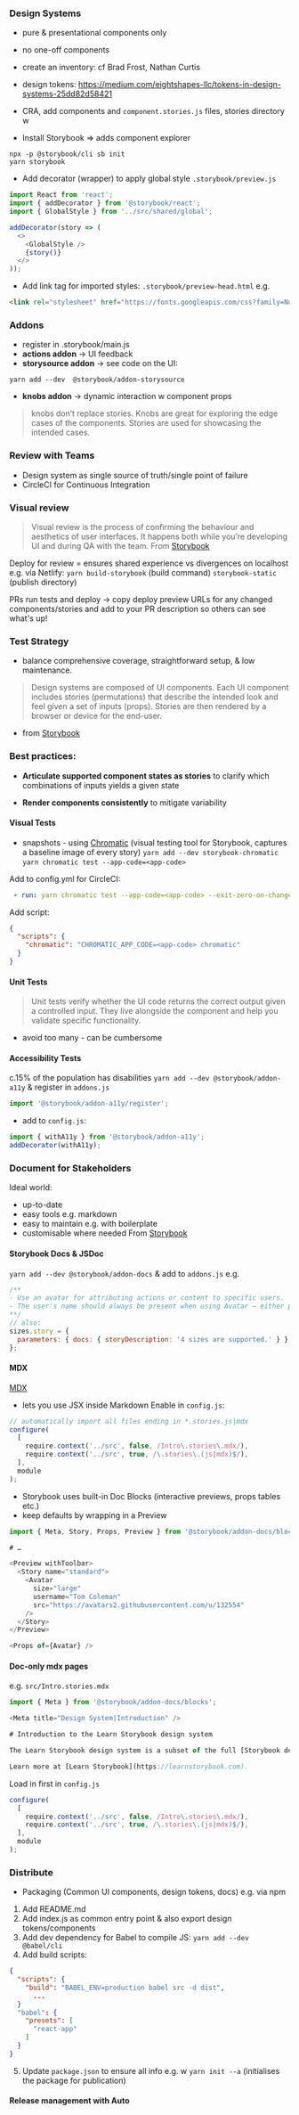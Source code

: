 
### Design Systems
- pure & presentational components only
- no one-off components
- create an inventory: cf Brad Frost, Nathan Curtis
- design tokens: https://medium.com/eightshapes-llc/tokens-in-design-systems-25dd82d58421

- CRA, add components and `component.stories.js` files, stories directory w
- Install Storybook => adds component explorer
```
npx -p @storybook/cli sb init
yarn storybook
```

- Add decorator (wrapper) to apply global style
`.storybook/preview.js`
```javascript
import React from 'react';
import { addDecorator } from '@storybook/react';
import { GlobalStyle } from '../src/shared/global';

addDecorator(story => (
  <>
    <GlobalStyle />
    {story()}
  </>
));
```

- Add link tag for imported styles:
`.storybook/preview-head.html`
e.g.
```html
<link rel="stylesheet" href="https://fonts.googleapis.com/css?family=Nunito+Sans:400,700,800,900">
```

### Addons
- register in .storybook/main.js
- **actions addon** -> UI feedback
- **storysource addon** -> see code on the UI:
```
yarn add --dev  @storybook/addon-storysource
```

- **knobs addon** -> dynamic interaction w component props
>knobs don’t replace stories. Knobs are great for exploring the edge cases of the components. Stories are used for showcasing the intended cases.


### Review with Teams
- Design system as single source of truth/single point of failure
- CircleCI for Continuous Integration
### Visual review
>Visual review is the process of confirming the behaviour and aesthetics of user interfaces. It happens both while you’re developing UI and during QA with the team.
From [Storybook](https://www.learnstorybook.com/design-systems-for-developers/react/en/review/)

Deploy for review = ensures shared experience vs divergences on localhost
e.g. via Netlify:
`yarn build-storybook` (build command)
`storybook-static` (publish directory)

PRs run tests and deploy -> copy deploy preview URLs for any changed components/stories and add to your PR description so others can see what's up!

### Test Strategy
- balance comprehensive coverage, straightforward setup, & low maintenance.
>Design systems are composed of UI components. Each UI component includes stories (permutations) that describe the intended look and feel given a set of inputs (props). Stories are then rendered by a browser or device for the end-user.
- from [Storybook](https://www.learnstorybook.com/design-systems-for-developers/react/en/test/)

### Best practices:
- **Articulate supported component states as stories** to clarify which combinations of inputs yields a given state

- **Render components consistently** to mitigate variability

#### Visual Tests
- snapshots - using [Chromatic](https://docs.chromaticqa.com/) (visual testing tool for Storybook, captures a baseline image of every story)
`yarn add --dev storybook-chromatic`
`yarn chromatic test --app-code=<app-code>`

Add to config.yml for CircleCI:
```yml
 - run: yarn chromatic test --app-code=<app-code> --exit-zero-on-changes`
 ```
Add script:
```json
{
  "scripts": {
    "chromatic": "CHROMATIC_APP_CODE=<app-code> chromatic"
  }
}
```

#### Unit Tests
>Unit tests verify whether the UI code returns the correct output given a controlled input. They live alongside the component and help you validate specific functionality.

- avoid too many - can be cumbersome

#### Accessibility Tests
c.15% of the population has disabilities
`yarn add --dev @storybook/addon-a11y` & register in `addons.js`
```javascript
import '@storybook/addon-a11y/register';
```
- add to `config.js`:
```javascript
import { withA11y } from '@storybook/addon-a11y';
addDecorator(withA11y);
```

### Document for Stakeholders
Ideal world:
- up-to-date
- easy tools e.g. markdown
- easy to maintain e.g. with boilerplate
- customisable where needed
From [Storybook](https://www.learnstorybook.com/design-systems-for-developers/react/en/document/)

#### Storybook Docs & JSDoc
`yarn add --dev @storybook/addon-docs` & add to `addons.js`
e.g.
```javascript
/**
- Use an avatar for attributing actions or content to specific users.
- The user's name should always be present when using Avatar – either printed beside the avatar or in a tooltip.
**/
// also:
sizes.story = {
  parameters: { docs: { storyDescription: '4 sizes are supported.' } },
};
```

#### MDX
[MDX](https://mdxjs.com/)

- lets you use JSX inside Markdown
Enable in `config.js`:
```javascript
// automatically import all files ending in *.stories.js|mdx
configure(
  [
    require.context('../src', false, /Intro\.stories\.mdx/),
    require.context('../src', true, /\.stories\.(js|mdx)$/),
  ],
  module
);
```

- Storybook uses built-in Doc Blocks (interactive previews, props tables etc.)
- keep defaults by wrapping in a Preview
```javascript
import { Meta, Story, Props, Preview } from '@storybook/addon-docs/blocks';

# …

<Preview withToolbar>
  <Story name="standard">
    <Avatar
      size="large"
      username="Tom Coleman"
      src="https://avatars2.githubusercontent.com/u/132554"
    />
  </Story>
</Preview>

<Props of={Avatar} />
```

#### Doc-only mdx pages
e.g. `src/Intro.stories.mdx`
```javascript
import { Meta } from '@storybook/addon-docs/blocks';

<Meta title="Design System|Introduction" />

# Introduction to the Learn Storybook design system

The Learn Storybook design system is a subset of the full [Storybook design system](https://github.com/storybookjs/design-system/), created as a learning resource for those interested in learning how to write and publish a design system using best practice techniques.

Learn more at [Learn Storybook](https://learnstorybook.com).
```
Load in first in `config.js`
```javascript
configure(
  [
    require.context('../src', false, /Intro\.stories\.mdx/),
    require.context('../src', true, /\.stories\.(js|mdx)$/),
  ],
  module
);
```

### Distribute
- Packaging (Common UI components, design tokens, docs)
e.g. via npm
1. Add README.md
2. Add index.js as common entry point & also export design tokens/components
3. Add dev dependency for Babel to compile JS: `yarn add --dev @babel/cli`
4. Add build scripts:
```json
{
  "scripts": {
    "build": "BABEL_ENV=production babel src -d dist",
      ...
  }
  "babel": {
    "presets": [
      "react-app"
    ]
  }
}
```
5. Update `package.json` to ensure all info
e.g. w `yarn init --a` (initialises the package for publication)

#### Release management with Auto
